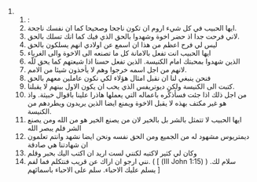 <ol>
  <li>
    <ol>
      <li>:</li>
      <li>ايها الحبيب في كل شيء اروم ان تكون ناجحا وصحيحا كما ان نفسك ناجحة.</li>
      <li>لاني فرحت جدا اذ حضر اخوة وشهدوا بالحق الذي فيك كما انك تسلك بالحق.</li>
      <li>ليس لي فرح اعظم من هذا ان اسمع عن اولادي انهم يسلكون بالحق</li>
      <li>ايها الحبيب انت تفعل بالامانة كل ما تصنعه الى الاخوة والى الغرباء</li>
      <li>الذين شهدوا بمحبتك امام الكنيسة. الذين تفعل حسنا اذا شيعتهم كما يحق للّه</li>
      <li>لانهم من اجل اسمه خرجوا وهم لا يأخذون شيئا من الامم.</li>
      <li>فنحن ينبغي لنا ان نقبل امثال هؤلاء لكي نكون عاملين معهم بالحق</li>
      <li>كتبت الى الكنيسة ولكن ديوتريفس الذي يحب ان يكون الاول بينهم لا يقبلنا.</li>
      <li>من اجل ذلك اذا جئت فسأذكّره باعماله التي يعملها هاذرا علينا باقوال خبيثة. واذ هو غير مكتف بهذه لا يقبل الاخوة ويمنع ايضا الذين يريدون ويطردهم من الكنيسة.</li>
      <li>ايها الحبيب لا تتمثل بالشر بل بالخير لان من يصنع الخير هو من الله ومن يصنع الشر فلم يبصر الله</li>
      <li>ديمتريوس مشهود له من الجميع ومن الحق نفسه ونحن ايضا نشهد وانتم تعلمون ان شهادتنا هي صادقة</li>
      <li>وكان لي كثير لاكتبه لكنني لست اريد ان اكتب اليك بحبر وقلم</li>
      <li>نني ارجو ان اراك عن قريب فنتكلم فما لفم. ( [ (III John 1:15) ) سلام لك. يسلم عليك الاحباء. سلم على الاحباء باسمائهم ]</li>
    </ol>
  </li>
</ol>